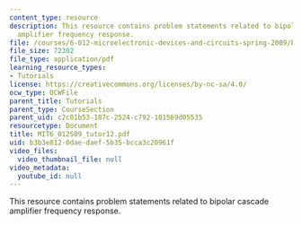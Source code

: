 ```yaml
---
content_type: resource
description: This resource contains problem statements related to bipolar cascade
  amplifier frequency response.
file: /courses/6-012-microelectronic-devices-and-circuits-spring-2009/b3b3e8120daedaef5b35bcca3c20961f_MIT6_012S09_tutor12.pdf
file_size: 72302
file_type: application/pdf
learning_resource_types:
- Tutorials
license: https://creativecommons.org/licenses/by-nc-sa/4.0/
ocw_type: OCWFile
parent_title: Tutorials
parent_type: CourseSection
parent_uid: c2c01b53-187c-2524-c792-101569d05535
resourcetype: Document
title: MIT6_012S09_tutor12.pdf
uid: b3b3e812-0dae-daef-5b35-bcca3c20961f
video_files:
  video_thumbnail_file: null
video_metadata:
  youtube_id: null
---
```

This resource contains problem statements related to bipolar cascade amplifier frequency response.